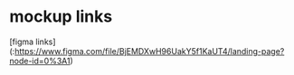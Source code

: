 # mockup links 

 [figma links] (:https://www.figma.com/file/BjEMDXwH96UakY5f1KaUT4/landing-page?node-id=0%3A1)
